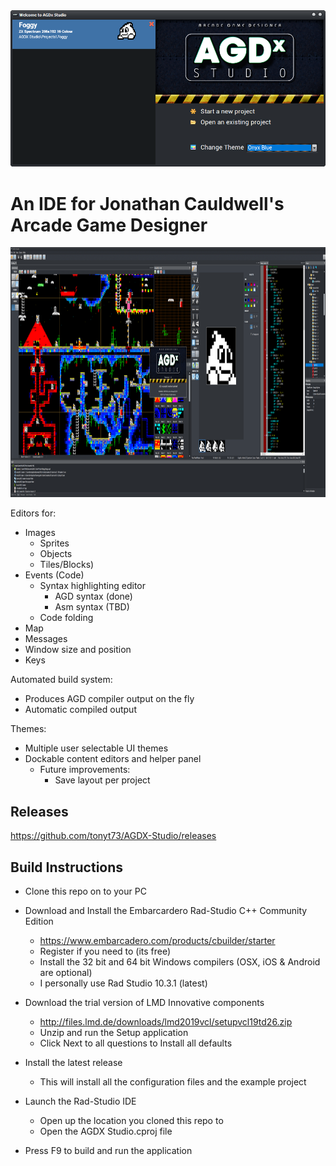 <img src="Screenshots/Welcome.png" width="512">

# An IDE for Jonathan Cauldwell's Arcade Game Designer

<img src="Screenshots/IDE.png" height=400>

Editors for:
* Images 
  * Sprites
  * Objects
  * Tiles/Blocks)
* Events (Code)
  * Syntax highlighting editor
    * AGD syntax (done)
    * Asm syntax (TBD)
  * Code folding
* Map
* Messages
* Window size and position
* Keys

Automated build system:
* Produces AGD compiler output on the fly
* Automatic compiled output

Themes:
* Multiple user selectable UI themes
* Dockable content editors and helper panel
  * Future improvements:
    * Save layout per project

## Releases
https://github.com/tonyt73/AGDX-Studio/releases

## Build Instructions

* Clone this repo on to your PC
* Download and Install the Embarcardero Rad-Studio C++ Community Edition
  * https://www.embarcadero.com/products/cbuilder/starter
  * Register if you need to (its free)
  * Install the 32 bit and 64 bit Windows compilers (OSX, iOS & Android are optional)
  * I personally use Rad Studio 10.3.1 (latest)
* Download the trial version of LMD Innovative components
  * http://files.lmd.de/downloads/lmd2019vcl/setupvcl19td26.zip
  * Unzip and run the Setup application
  * Click Next to all questions to Install all defaults

* Install the latest release
  * This will install all the configuration files and the example project

* Launch the Rad-Studio IDE
  * Open up the location you cloned this repo to
  * Open the AGDX Studio.cproj file
* Press F9 to build and run the application


